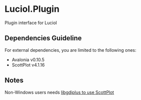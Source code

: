 # Luciol.Plugin
Plugin interface for Luciol

## Dependencies Guideline

For external dependencies, you are limited to the following ones:
- Avalonia v0.10.5
- ScottPlot v4.1.16

## Notes
Non-Windows users needs [libgdiplus to use ScottPlot](https://swharden.com/scottplot/quickstart/#libgdiplus)